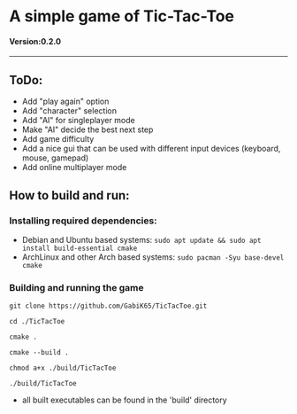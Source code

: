 # A simple game of Tic-Tac-Toe 
#### Version:0.2.0</sub>

---
## ToDo:
- Add "play again" option
- Add "character" selection
- Add "AI" for singleplayer mode
- Make "AI" decide the best next step
- Add game difficulty
- Add a nice gui that can be used with different input devices (keyboard, mouse, gamepad)
- Add online multiplayer mode

## How to build and run:

### Installing required dependencies:
- Debian and Ubuntu based systems:
```sudo apt update && sudo apt install build-essential cmake``` 
- ArchLinux and other Arch based systems:
```sudo pacman -Syu base-devel cmake```

### Building and running the game
```
git clone https://github.com/GabiK65/TicTacToe.git

cd ./TicTacToe

cmake .

cmake --build .

chmod a+x ./build/TicTacToe

./build/TicTacToe
```

- all built executables can be found in the 'build' directory 